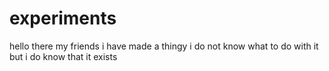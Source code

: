 # experiments
hello there my friends
i have made a thingy
i do not know what to do with it
but i do know that it exists
